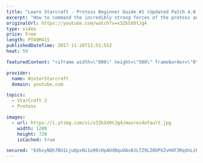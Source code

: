 ```yaml
---
title: "Learn Starcraft - Protoss Beginner Guide #1 (Updated Patch 4.0 FREE TO PLAY)"
excerpt: "How to command the incredibly strong forces of the protoss and cover weaknesses against the other inferior races. Updated for patch 4.0! This guide is not intended for COMPLETELY new players, but those who have played several games/campaign missions and grasp the very basics."
originalUrl: https://youtube.com/watch?v=x3ZkSX0tJg4
type: video
price: Free
length: PT49M41S
publishedDateTime: 2017-11-26T11:51:55Z
heat: 59

featuredContent: "<iframe width=\"800\" height=\"500\" frameborder=\"0\" src=\"https://www.youtube.com/embed/x3ZkSX0tJg4\" allow=\"accelerometer; autoplay; encrypted-media; gyroscope; picture-in-picture\" allowfullscreen></iframe>"

provider:
  name: WinterStarcraft
  domain: youtube.com

topics:
  - StarCraft 2
  - Protoss

images:
  - url: https://i.ytimg.com/vi/x3ZkSX0tJg4/maxresdefault.jpg
    width: 1280
    height: 720
    isCached: true

secured: "EdkxyNQh7BU1LjuQpxNi1o90cHpAUdBquOAv8JLTZ9LZ0DPXZvHOF3RqdnLzRUlArYC4vu51MviLKA+R5MGZ/ZZyz6cbflkeQ3EOaSQwWo6bWGNp/mmEdcK8FsFe5yzDxq3n5lGUTi3WoyCVASaNlYSWCzlbD67WvC+gwTA0KmQI8c53fu7zXbL4wz7M+s2WAkcB9OSC5UAuo35RQL3ijdK3yMPONKjE7QTOj47KEZhUv8WIiGqJ5Rnjhi9NN9bq2FATzifuz2IJx5xKM9Z+pupcPWhr8eECE/L4I50iwjiH8YQa85D7Im62IH+XF0bdGf30cfQo5rHeM8BNOg4gd35QS9Z3WLy9wFcbfhIVrvzudssJ6Db6fVrYQaIu049as1wj3JTy/HTwrxuLSLT1Sn7+RljQsaTj4wS7n0kVGuKkhIxRAKBN8QYeDKLTU3b/;AitK7E6UBBT2fkE3gvjbuA=="
---
```


